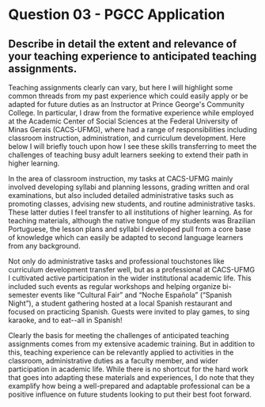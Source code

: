 # Question 03 - PGCC Application

## Describe in detail the extent and relevance of your teaching experience to anticipated teaching assignments.


Teaching assignments clearly can vary, but here I will highlight some common threads from my past experience which could easily apply or be adapted for future duties as an Instructor at Prince George's Community College. In particular, I draw from the formative experience while employed at the Academic Center of Social Sciences at the Federal University of Minas Gerais (CACS-UFMG), where had a range of responsibilities including classroom instruction, administration, and curriculum development. Here below I will briefly touch upon how I see these skills transferring to meet the challenges of teaching busy adult learners seeking to extend their path in higher learning.

In the area of classroom instruction, my tasks at CACS-UFMG mainly involved developing syllabi and planning lessons, grading written and oral examinations, but also included detailed administrative tasks such as promoting classes, advising new students, and routine administrative tasks. These latter duties I feel transfer to all institutions of higher learning. As for teaching materials, although the native tongue of my students was Brazilian Portuguese, the lesson plans and syllabi I developed pull from a core base of knowledge which can easily be adapted to second language learners from any background. 

Not only do administrative tasks and professional touchstones like curriculum development transfer well, but as a professional at CACS-UFMG I cultivated active participation in the wider institutional academic life. This included such events as regular workshops and helping organize bi-semester events like “Cultural Fair” and “Noche Española” (“Spanish Night”), a student gathering hosted at a local Spanish restaurant and focused on practicing Spanish. Guests were invited to play games, to sing karaoke, and to eat--all in Spanish!

Clearly the basis for meeting the challenges of anticipated teaching assignments comes from my extensive academic training. But in addition to this, teaching experience can be relevantly applied to activities in the classroom, administrative duties as a faculty member, and wider participation in academic life. While there is no shortcut for the hard work that goes into adapting these materials and experiences, I do note that they examplify how being a well-prepared and adaptable professional can be a positive influence on future students looking to put their best foot forward.  
